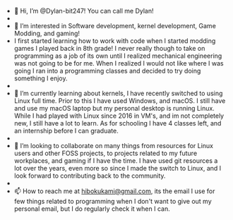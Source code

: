 - 👋 Hi, I’m @Dylan-bit247! You can call me Dylan!
-
- 👀 I’m interested in Software development, kernel development, Game Modding, and gaming!
- I first started learning how to work with code when I started modding games I played back in 8th grade! I never really though to take on programming as a job of its own until I realized mechanical engineering was not going to be for me. When I realized I would not like where I was going I ran into a programming classes and decided to try doing something I enjoy.
-
- 🌱 I’m currently learning about kernels, I have recently switched to using Linux full time. Prior to this I have used Windows, and macOS. I still have and use my macOS laptop but my personal desktop is running Linux. While I had played with Linux since 2016 in VM's, and im not completely new, I still have a lot to learn. As for schooling I have 4 classes left, and an internship before I can graduate.
-
- 💞️ I’m looking to collaborate on many things from resources for Linux users and other FOSS projects, to projects related to my future workplaces, and gaming if I have the time. I have used git resources a lot over the years, even more so since I made the switch to Linux, and I look forward to contributing back to the community.
-
- 📫 How to reach me at hibokukami@gmail.com, its the email I use for few things related to programming when I don't want to give out my personal email, but I do regularly check it when I can.
